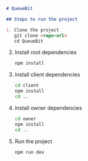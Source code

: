 

````markdown
# QueueBit

## Steps to run the project

1. Clone the project
   git clone <repo-url>
   cd QueueBit
````

2. Install root dependencies

   ```sh
   npm install
   ```

3. Install client dependencies

   ```sh
   cd client
   npm install
   cd ..
   ```

4. Install owner dependencies

   ```sh
   cd owner
   npm install
   cd ..
   ```

5. Run the project

   ```sh
   npm run dev
   ```


